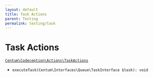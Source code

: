 ```yaml
---
layout: default
title: Task Actions
parent: Testing
permalink: testing/task
---
```




# Task Actions

[`Centum\Codeception\Actions\TaskActions`](https://github.com/SidRoberts/centum/blob/development/src/Codeception/Actions/TaskActions.php)

- `executeTask(Centum\Interfaces\Queue\TaskInterface $task): void`
